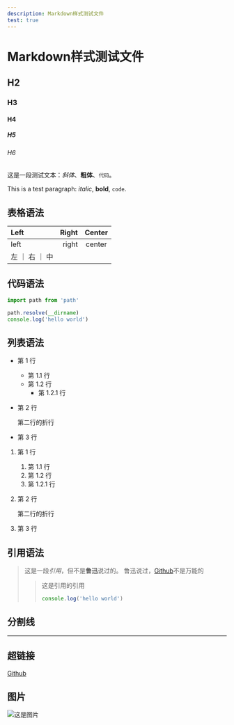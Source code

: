 ```yaml
---
description: Markdown样式测试文件
test: true
---
```

# Markdown样式测试文件

[Github]: https://github.com

## H2

### H3

#### H4

##### H5

###### H6

这是一段测试文本：*斜体*、**粗体**、`代码`。

This is a test paragraph: *italic*, **bold**, `code`.

## 表格语法

| Left | Right | Center |
|:-----|------:|:------:|
| left | right | center |
| 左   ｜ 右    ｜ 中     |

## 代码语法

```typescript
import path from 'path'

path.resolve(__dirname)
console.log('hello world')
```

## 列表语法

* 第 1 行
  * 第 1.1 行
  * 第 1.2 行
    * 第 1.2.1 行
* 第 2 行

  第二行的折行
* 第 3 行


1. 第 1 行
   1.  第 1.1 行
   1. 第 1.2 行
   1. 第 1.2.1 行
1. 第 2 行

   第二行的折行
1. 第 3 行


## 引用语法

> 这是一段*引用*，但不是**鲁迅**说过的。
> 鲁迅说过，[Github][Github]不是万能的
>
>> 这是引用的引用
>> ```typescript
>> console.log('hello world')
>> ```

## 分割线

---

## 超链接

[Github][Github]

## 图片

![这是图片](https://markdown.com.cn/assets/img/philly-magic-garden.9c0b4415.jpg 'Image')
